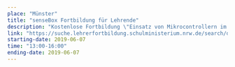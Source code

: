 ```yaml
---
place: "Münster"
title: "senseBox Fortbildung für Lehrende"
description: "Kostenlose Fortbildung \"Einsatz von Mikrocontrollern im Unterricht - Programmieren lernen und Messgeräte bauen mit der senseBox\" am Institut für Geoinformatik, Raum 255 Anmeldung per Mail an <a href=\"mailto:info@sensebox.de?subject=Anmeldung Lehrerfortbildung 22.03.2019\">info@sensebox.de</a>"
link: "https://suche.lehrerfortbildung.schulministerium.nrw.de/search/detailedSearch?aid=20003798&sid=senseBox04"
starting-date: 2019-06-07
time: "13:00-16:00"
ending-date: 2019-06-07
---
```

